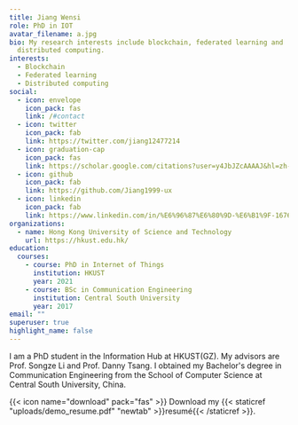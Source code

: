 ```yaml
---
title: Jiang Wensi
role: PhD in IOT
avatar_filename: a.jpg
bio: My research interests include blockchain, federated learning and
  distributed computing.
interests:
  - Blockchain
  - Federated learning
  - Distributed computing
social:
  - icon: envelope
    icon_pack: fas
    link: /#contact
  - icon: twitter
    icon_pack: fab
    link: https://twitter.com/jiang12477214
  - icon: graduation-cap
    icon_pack: fas
    link: https://scholar.google.com/citations?user=y4JbJZcAAAAJ&hl=zh-CN&oi=ao
  - icon: github
    icon_pack: fab
    link: https://github.com/Jiang1999-ux
  - icon: linkedin
    icon_pack: fab
    link: https://www.linkedin.com/in/%E6%96%87%E6%80%9D-%E6%B1%9F-1676341b9/
organizations:
  - name: Hong Kong University of Science and Technology
    url: https://hkust.edu.hk/
education:
  courses:
    - course: PhD in Internet of Things
      institution: HKUST
      year: 2021
    - course: BSc in Communication Engineering
      institution: Central South University
      year: 2017
email: ""
superuser: true
highlight_name: false
---
```

I am a PhD student in the Information Hub at HKUST(GZ). My advisors are Prof. Songze Li and Prof. Danny Tsang. I obtained my Bachelor's degree in Communication Engineering from the School of Computer Science at Central South University, China.

{{< icon name="download" pack="fas" >}} Download my {{< staticref "uploads/demo_resume.pdf" "newtab" >}}resumé{{< /staticref >}}.